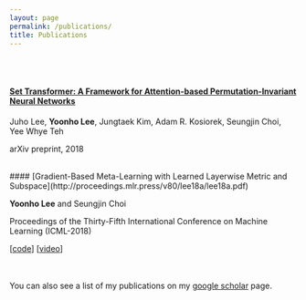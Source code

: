 ```yaml
---
layout: page
permalink: /publications/
title: Publications
---
```


<br><br>
#### [Set Transformer: A Framework for Attention-based Permutation-Invariant Neural Networks](https://arxiv.org/abs/1810.00825)

Juho Lee, **Yoonho Lee**, Jungtaek Kim, Adam R. Kosiorek, Seungjin Choi, Yee
Whye Teh

arXiv preprint, 2018

<br>
#### [Gradient-Based Meta-Learning with Learned Layerwise Metric and Subspace](http://proceedings.mlr.press/v80/lee18a/lee18a.pdf)

**Yoonho Lee** and Seungjin Choi

Proceedings of the Thirty-Fifth International Conference on Machine Learning
(ICML-2018)

[[code](https://github.com/yoonholee/MT-net)]
[[video](https://www.youtube.com/watch?v=skcErc5DBYM&feature=youtu.be&t=48m11s)]


<br><br>
You can also see a list of my publications on my [google scholar](https://scholar.google.com/citations?user=BAAZ_ysAAAAJ&hl=en) page.
